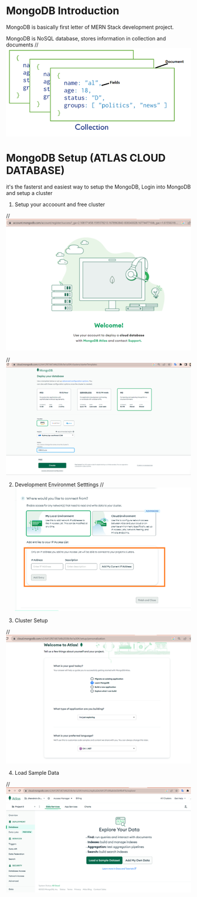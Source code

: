 # MongoDB Introduction
MongoDB is basically first letter of MERN Stack development project.

MongoDB is NoSQL database, stores information in collection and documents
//![MongoDB Collection,Document and Field](https://raw.githubusercontent.com/jitendrasoni/MERNStack/main/References/images/MERN-MongoDB-Collection-Document-Field-Definatin.png)

# MongoDB Setup (ATLAS CLOUD DATABASE)
it's the fasterst and easiest way to setup the MongoDB, Login into MongoDB and setup a cluster

1.	Setup your accoount and free cluster

//![setup first step](https://raw.githubusercontent.com/jitendrasoni/MERNStack/main/Setup/MongoDB/images/Setup%20First%20step.png)

//![Setup the MongoDB Account](https://raw.githubusercontent.com/jitendrasoni/MERNStack/main/Setup/MongoDB/images/MongoDB%20Setup%20First%20Free%20Cluster.png)

2.	Development Environmet Setttings
//![Development environment setttings](https://raw.githubusercontent.com/jitendrasoni/MERNStack/main/Setup/MongoDB/images/MongoDB%20Setup%20Development%20environment%20setttings.png)

3.	Cluster Setup

//![Cluster Settings](https://raw.githubusercontent.com/jitendrasoni/MERNStack/main/Setup/MongoDB/images/MongoDB%20Setup%20Second%20Step.png)

4.	Load Sample Data 

//![Load Sample Data](https://github.com/jitendrasoni/MERNStack/blob/main/Setup/MongoDB/images/06%20MongoDB%20Setup%20Load%20Sample%20Data.png)

